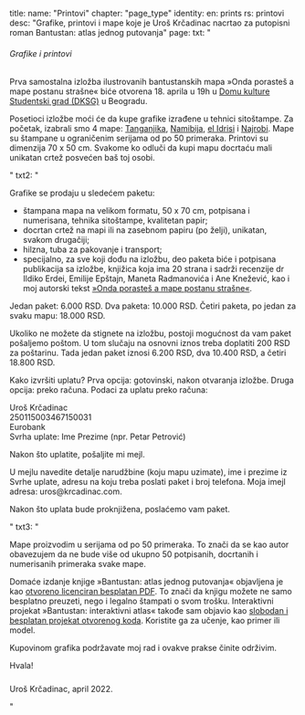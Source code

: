 title: 
    name: "Printovi"
    chapter: "page_type"
identity:
    en: prints
    rs: printovi
desc: "Grafike, printovi i mape koje je Uroš Krčadinac nacrtao za putopisni roman Bantustan: atlas jednog putovanja"
page:
    txt: "<h6>Grafike i printovi</h6>
<p>Prva samostalna izložba ilustrovanih bantustanskih mapa »Onda porasteš a mape postanu strašne« biće otvorena 18. aprila u 19h u <a href='https://goo.gl/maps/8g5gedcbbEjqrTQD6' target='_blank'>Domu kulture Studentski grad (DKSG)</a> u Beogradu.</p>
<p>Posetioci izložbe moći će da kupe grafike izrađene u tehnici sitoštampe. Za početak, izabrali smo 4 mape: <a href='/bantustan-interactive-atlas/mapa/tanzania2/' target='_blank'>Tanganjika</a>, <a href='/bantustan-interactive-atlas/mapa/namibia/' target='_blank'>Namibija</a>, <a href='/bantustan-interactive-atlas/mapa/al-idrisi/' target='_blank'>el Idrisi</a> i <a href='/static/space/afroatlas/maps/s_nairobi.jpg' target='_blank'>Najrobi</a>. Mape su štampane u ograničenim serijama od po 50 primeraka. Printovi su dimenzija 70 x 50 cm. Svakome ko odluči da kupi mapu docrtaću mali unikatan crtež posvećen baš toj osobi.</p>"
    txt2: "<p>Grafike se prodaju u sledećem paketu:</p>
<p><ul><li>štampana mapa na velikom formatu, 50 x 70 cm, potpisana i numerisana, tehnika sitoštampe, kvalitetan papir;</li>
<li>docrtan crtež na mapi ili na zasebnom papiru (po želji), unikatan, svakom drugačiji;</li>
<li>hilzna, tuba za pakovanje i transport;</li>
<li>specijalno, za sve koji dođu na izložbu, deo paketa biće i potpisana publikacija sa izložbe, knjižica koja ima 20 strana i sadrži recenzije dr Ildiko Erdei, Emilije Epštajn, Maneta Radmanovića i Ane Knežević, kao i moj autorski tekst <a href='/rad/sveska/bantustan-interactive-exhibition/' target='_blank'>»Onda porasteš a mape postanu strašne«</a>.</li>
</ul></p>
<p>Jedan paket: <span class='email'>6.000 RSD</span>. Dva paketa: <span class='email'>10.000 RSD</span>. Četiri paketa, po jedan za svaku mapu: <span class='email'>18.000 RSD</span>.</p>
<p>Ukoliko ne možete da stignete na izložbu, postoji mogućnost da vam paket pošaljemo poštom. U tom slučaju na osnovni iznos treba doplatiti <span class='email'>200 RSD</span> za poštarinu. Tada jedan paket iznosi <span class='email'>6.200 RSD</span>, dva <span class='email'>10.400 RSD</span>, a četiri <span class='email'>18.800 RSD</span>.</p>
<p>Kako izvršiti uplatu? Prva opcija: gotovinski, nakon otvaranja izložbe. Druga opcija: preko računa. Podaci za uplatu preko računa:</p>
<p><span class='email'>Uroš Krčadinac</span><br>
<span class='email'>250115003467150031</span><br>
<span class='email'>Eurobank</span><br>
<span class='email'>Svrha uplate: Ime Prezime (npr. Petar Petrović)</span></p>
<p>Nakon što uplatite, pošaljite mi mejl.</p>
<p>U mejlu navedite detalje narudžbine (koju mapu uzimate), ime i prezime iz Svrhe uplate, adresu na koju treba poslati paket i broj telefona. Moja imejl adresa: <span class='email'>uros@krcadinac.com</span>.</p>
<p>Nakon što uplata bude proknjižena, poslaćemo vam paket.</p>"
    txt3: "<p>Mape proizvodim u serijama od po 50 primeraka. To znači da se kao autor obavezujem da ne bude više od ukupno 50 potpisanih, docrtanih i numerisanih primeraka svake mape.</p>
<p>Domaće izdanje knjige »Bantustan: atlas jednog putovanja« objavljena je kao <a href='https://krcadinac.com/download/books/Bantustan.pdf' target='_blank'>otvoreno licenciran besplatan PDF</a>. To znači da knjigu možete ne samo besplatno preuzeti, nego i legalno štampati o svom trošku. Interaktivni projekat »Bantustan: interaktivni atlas« takođe sam objavio kao <a href='http://github.com/parthenocissus/' target='_blank'>slobodan i besplatan projekat otvorenog koda</a>. Koristite ga za učenje, kao primer ili model.</p>
<p>Kupovinom grafika podržavate moj rad i ovakve prakse činite održivim.</p>
<p>Hvala!</p>
<p style='padding-top: 1vw;'>Uroš Krčadinac, april 2022.</p>"